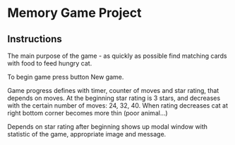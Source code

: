 # Memory Game Project

## Instructions

The main purpose of the game - as quickly as possible find matching cards with food to feed hungry cat.

To begin game press button New game.

Game progress defines with timer, counter of moves and star rating, that depends on moves. At the beginning star rating is 3 stars, and decreases with the certain number of moves: 24, 32, 40.
When rating decreases cat at right bottom corner becomes more thin (poor animal...)

Depends on star rating after beginning shows up modal window with statistic of the game, appropriate image and message.
